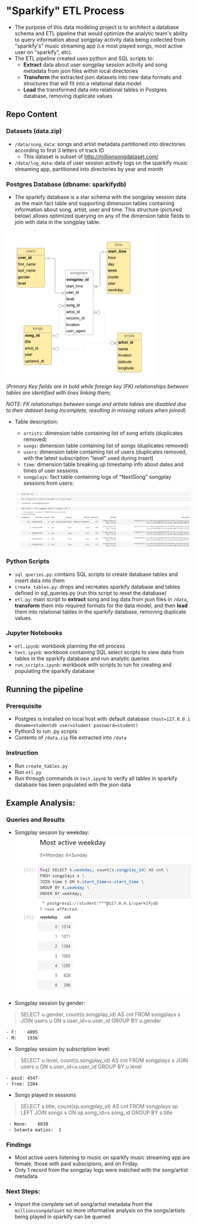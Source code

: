 # "Sparkify" ETL Process
 - The purpose of this data modeling project is to architect a database schema and ETL pipeline that would optimize the analytic team's ability to query information about songplay activity data being collected from "sparikfy's" music streaming app (i.e most played songs, most active user on "sparkify", etc).
 - The ETL pipeline created uses python and SQL scripts to:
   - __Extract__ data about user songplay session activity and song metadata from json files within local directories
   - __Transform__ the extracted json datasets into new data formats and structures that will fit into a relational data model
   - __Load__ the transformed data into relational tables in Postgres database, removing duplicate values
 
## Repo Content
### Datasets (data.zip)
 - `/data/song_data`: songs and artist metadata partitioned into directories according to first 3 letters of track ID 
   - This dataset is subset of http://millionsongdataset.com/
 - `/data/log_data`: data of user session activity logs on the sparkify music streaming app, partitioned into directories by year and month
 
### Postgres Database (dbname: sparkifydb) 
  - The sparkify database is a star schema with the songplay session data as the main fact table and supporting dimension tables containing information about song, artist, user and time. This structure (pictured below) allows optimized querying on any of the dimension table fields to join with data in the songplay table. 
  
  ![star schema](https://github.com/rphila/Data-Engineering/blob/master/data_modeling/img/star_schema.png)
  
  (_Primary Key fields are in bold while foreign key (FK) relationships between tables are identified with lines linking them;_
  
  _NOTE: FK relationships between songs and artists tables are disabled due to their dataset being incomplete, resulting in missing values when joined_)
  
  - Table description:
    - `artists`: dimension table containing list of song artists (duplicates removed)
    - `songs`: dimension table containing list of songs (duplicates removed)
    - `users`: dimension table containing list of users (duplicates removed, with the latest subscription "level" used during insert)
    - `time`: dimension table breaking up timestamp info about dates and times of user sessions
    - `songplays`: fact table containing logs of "NextSong" songplay sessions from users:
    
    ![star schema](https://github.com/rphila/Data-Engineering/blob/master/data_modeling/img/songplays.png)
      
### Python Scripts
- `sql_queries.py`: contains SQL scripts to create database tables and insert data into them
- `create_tables.py`: drops and recreates sparkify database and tables defined in sql_queries.py (run this script to reset the database)
- `etl.py`: main script to __extract__ song and log data from json files in `/data`, __transform__ them into required formats for the data model, and then __load__ them into relational tables in the sparkify database, removing duplicate values.

### Jupyter Notebooks
- `etl.ipynb`: workbook planning the etl process
- `test.ipynb`: workbook containing SQL select scripts to view data from tables in the sparkify database and run analytic queries
- `run_scripts.ipynb`: workbook with scripts to run for creating and populating the sparkify database

## Running the pipeline
### Prerequisite
 - Postgres is installed on local host with default database `(host=127.0.0.1 dbname=studentdb user=student password=student)`
 - Python3 to run .py scripts
 - Contents of `/data.zip` file extracted into `/data`

### Instruction
 - Run `create_tables.py`
 - Run `etl.py`
 - Run through commands in `test.ipynb` to verify all tables in sparkify database has been populated with the json data
 
## Example Analysis:
### Queries and Results
- Songplay session by weekday:
  ![star schema](https://github.com/rphila/Data-Engineering/blob/master/data_modeling/img/query1.png)
  
- Songplay session by gender:
> SELECT u.gender, count(s.songplay_id) AS cnt FROM songplays s JOIN users u ON s.user_id=u.user_id GROUP BY u.gender

    - F:	4895
    - M:	1936`

 - Songplay session by subscription level:
 > SELECT u.level, count(s.songplay_id) AS cnt FROM songplays s JOIN users u ON s.user_id=u.user_id GROUP BY u.level
 
    - paid:	4547
    - free:	2284
  
  - Songs played in sessions
  > SELECT s.title, count(sp.songplay_id) AS cnt FROM songplays sp LEFT JOIN songs s ON sp.song_id=s.song_id GROUP BY s.title
  
     - None:	6830
     - Setanta matins:	1
   
### Findings
 - Most active users listening to music on sparkfy music streaming app are female, those with paid subscipions, and on Friday.
 - Only 1 record from the songplay logs were matched with the song/artist metadata

### Next Steps:
 - Import the complete set of song/artist metadata from the `millionssongdataset` so more informative analysis on the songs/artists being played in sparkify can be queried
